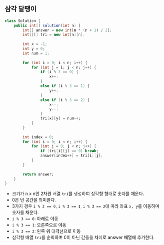 ## 삼각 달팽이

```java
class Solution {
    public int[] solution(int n) {
        int[] answer = new int[n * (n + 1) / 2]; 
        int[][] tri = new int[n][n];
        
        int x = -1; 
        int y = 0; 
        int num = 1; 
        
        for (int i = 0; i < n; i++) {
            for (int j = i; j < n; j++) {
                if (i % 3 == 0) { 
                    x++;
                }
                else if (i % 3 == 1) { 
                    y++;
                }
                else if (i % 3 == 2) { 
                    x--;
                    y--;
                }
                tri[x][y] = num++;
            }
        }
        
        int index = 0;
        for (int i = 0; i < n; i++) {
            for (int j = 0; j < n; j++) {
                if (tri[i][j] == 0) break;
                answer[index++] = tri[i][j];
            }
        }
        
        return answer;
    }
}
```

* 크기가 n x n인 2차원 배열 `tri`를 생성하여 삼각형 형태로 숫자를 채운다.
* 0은 빈 공간을 의미한다.
* 3가지 경우 `i % 3 == 0`, `i % 3 == 1`, `i % 3 == 2`에 따라 좌표 `x, y`를 이동하며 숫자를 채운다.
* `i % 3 == 0`: 아래로 이동 
* `i % 3 == 1`: 오른쪽으로 이동 
* `i % 3 == 2`: 왼쪽 위 대각선으로 이동 
* 삼각형 배열 `tri`를 순회하며 0이 아닌 값들을 차례로 answer 배열에 추가한다.